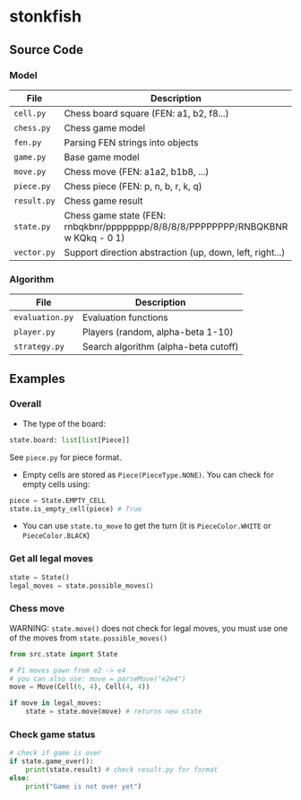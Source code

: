 # stonkfish

## Source Code

### Model

| File | Description |
|-|-|
| `cell.py` | Chess board square (FEN: a1, b2, f8...) |
| `chess.py` | Chess game model |
| `fen.py`| Parsing FEN strings into objects |
| `game.py` | Base game model |
| `move.py` | Chess move (FEN: a1a2, b1b8, ...) |
| `piece.py` | Chess piece (FEN: p, n, b, r, k, q) |
| `result.py` | Chess game result |
| `state.py` | Chess game state (FEN: rnbqkbnr/pppppppp/8/8/8/8/PPPPPPPP/RNBQKBNR w KQkq - 0 1)
| `vector.py` | Support direction abstraction (up, down, left, right...) |

### Algorithm

| File | Description |
|-|-|
| `evaluation.py` | Evaluation functions |
| `player.py` | Players (random, alpha-beta 1-10) |
| `strategy.py` | Search algorithm (alpha-beta cutoff) |

## Examples

### Overall

- The type of the board:
```py
state.board: list[list[Piece]]
```
See `piece.py` for piece format.

- Empty cells are stored as `Piece(PieceType.NONE)`. You can check for empty cells using:

```py
piece = State.EMPTY_CELL
state.is_empty_cell(piece) # True
```

- You can use `state.to_move` to get the turn (it is `PieceColor.WHITE` or `PieceColor.BLACK`)

### Get all legal moves

```py
state = State()
legal_moves = state.possible_moves()
```

### Chess move

WARNING: `state.move()` does not check for legal moves, you must use one of the moves from `state.possible_moves()`

```py
from src.state import State

# P1 moves pawn from e2 -> e4
# you can also use: move = parseMove("e2e4")
move = Move(Cell(6, 4), Cell(4, 4))

if move in legal_moves:
    state = state.move(move) # returns new state
```

### Check game status

```py
# check if game is over
if state.game_over():
    print(state.result) # check result.py for format
else:
    print("Game is not over yet")
```